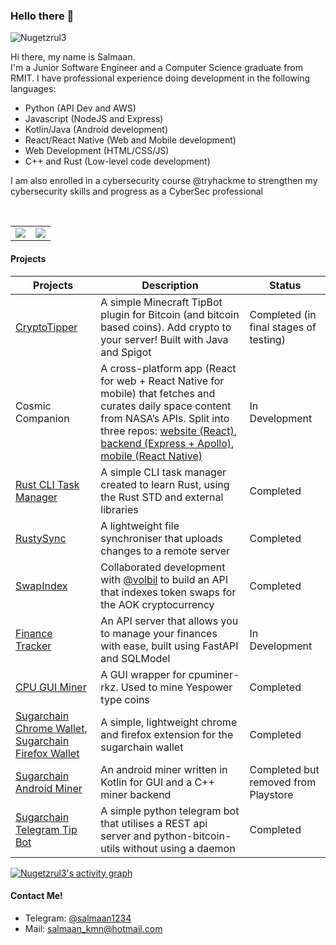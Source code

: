 ### Hello there 👋

<p align="left"> <img src="https://komarev.com/ghpvc/?username=Nugetzrul3&label=Profile%20views&color=0e75b6&style=flat" alt="Nugetzrul3" /> </p>

Hi there, my name is Salmaan.<br />
I'm a Junior Software Engineer and a Computer Science graduate from RMIT.
I have professional experience doing development in the following languages:
* Python (API Dev and AWS)
* Javascript (NodeJS and Express)
* Kotlin/Java (Android development)
* React/React Native (Web and Mobile development)
* Web Development (HTML/CSS/JS)
* C++ and Rust (Low-level code development)

I am also enrolled in a cybersecurity course @tryhackme to strengthen my cybersecurity skills and progress as a CyberSec professional

<br />
<table>
  <tr>
    <td align="center" style="padding=0;width=50%;">
      <img align="center" style="padding=0;" src="https://github-readme-stats.vercel.app/api/?username=Nugetzrul3&show_icons=true&title_color=abeb0c&text_color=fa4c46&bg_color=00000000&hide_border=true&icon_color=4F8CC9&hide_title=true&count_private=true"/>
    </td>
    <td align="center" style="padding=0;width=50%;">
      <img align="center" style="padding=0;" src="https://github-readme-stats.vercel.app/api/top-langs/?username=Nugetzrul3&layout=compact&title_color=abeb0c&text_color=fa4c46&bg_color=00000000&hide_border=true&icon_color=4F8CC9&hide_title=true&count_private=true"/>
    </td>
  </tr>
</table>

#### Projects

Projects | Description | Status
-------- | ----------- | ------
[CryptoTipper](https://github.com/Nugetzrul3/CryptoTipper-MC)|A simple Minecraft TipBot plugin for Bitcoin (and bitcoin based coins). Add crypto to your server! Built with Java and Spigot|Completed (in final stages of testing)
Cosmic Companion|A cross-platform app (React for web + React Native for mobile) that fetches and curates daily space content from NASA’s APIs. Split into three repos: [website (React)](https://github.com/Nugetzrul3/cosmic-companion-web), [backend (Express + Apollo)](https://github.com/Nugetzrul3/cosmic-companion-backend), [mobile (React Native)](https://github.com/Nugetzrul3/cosmic-companion-mobile)|In Development
[Rust CLI Task Manager](https://github.com/Nugetzrul3/TaskManager-Rust-CLI)|A simple CLI task manager created to learn Rust, using the Rust STD and external libraries|Completed
[RustySync](https://github.com/Nugetzrul3/RustySync)|A lightweight file synchroniser that uploads changes to a remote server|Completed
[SwapIndex](https://github.com/AokChain/SwapIndex)|Collaborated development with [@volbil](https://github.com/volbil) to build an API that indexes token swaps for the AOK cryptocurrency|Completed
[Finance Tracker](https://github.com/Nugetzrul3/FinanceTracker-Project)|An API server that allows you to manage your finances with ease, built using FastAPI and SQLModel|In Development
[CPU GUI Miner](https://github.com/Nugetzrul3/CPU-GUI-Miner)|A GUI wrapper for cpuminer-rkz. Used to mine Yespower type coins|Completed
[Sugarchain Chrome Wallet](https://github.com/Nugetzrul3/Sugarchain-Chrome-Wallet), [Sugarchain Firefox Wallet](https://github.com/Nugetzrul3/Sugarchain-Firefox-Wallet)|A simple, lightweight chrome and firefox extension for the sugarchain wallet|Completed
[Sugarchain Android Miner](https://github.com/Nugetzrul3/Sugarchain-Android-Miner)|An android miner written in Kotlin for GUI and a C++ miner backend|Completed but removed from Playstore
[Sugarchain Telegram Tip Bot](https://github.com/Nugetzrul3/SugarchainTGBot)|A simple python telegram bot that utilises a REST api server and python-bitcoin-utils without using a daemon|Completed
<!-- https://github.com/ashutosh00710/github-readme-activity-graph -->
<a href="https://github.com/Nugetzrul3/Nugetzrul3"><img alt="Nugetzrul3's activity graph" src="https://github-readme-activity-graph.vercel.app/graph?username=Nugetzrul3&bg_color=0e2239&color=58a6ff&line=114a88&point=58a6ff&hide_border=true&custom_title=My%20Contributions" /></a>

#### Contact Me!
- Telegram: [@salmaan1234](https://telegram.me/salmaan1234)
- Mail: salmaan_kmn@hotmail.com
<!--
**Nugetzrul3/Nugetzrul3** is a ✨ _special_ ✨ repository because its `README.md` (this file) appears on your GitHub profile.
-->
